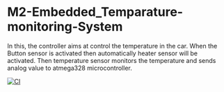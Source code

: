 # M2-Embedded_Temparature-monitoring-System

In this, the controller aims at control the temperature in the car. When the Button sensor is activated then automatically heater sensor will be activated. Then temperature sensor monitors the temperature and sends analog value to atmega328 microcontroller.

[![CI](https://github.com/SRI200009/M2-Embedded_Temparature-monitoring-System/actions/workflows/compile.yml/badge.svg)](https://github.com/SRI200009/M2-Embedded_Temparature-monitoring-System/actions/workflows/compile.yml)
